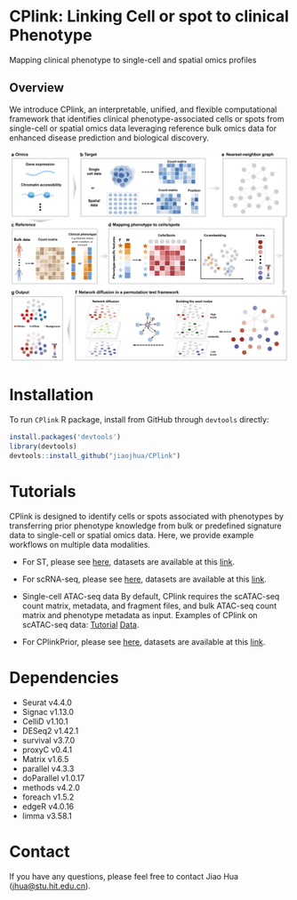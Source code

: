 # CPlink: Linking Cell or spot to clinical Phenotype
Mapping clinical phenotype to single-cell and spatial omics profiles 

## Overview
We introduce CPlink, an interpretable, unified, and flexible computational framework that identifies clinical phenotype-associated cells or spots from single-cell or spatial omics data leveraging reference bulk omics data for enhanced disease prediction and biological discovery.

<p align="center">
<img  src="vignettes/CPlink.jpg" width="800" height=auto > 
</p>

# Installation
To run ``CPlink`` R package, install from GitHub through ``devtools`` directly:
```R
install.packages('devtools')
library(devtools)
devtools::install_github("jiaojhua/CPlink")
```

# Tutorials
CPlink is designed to identify cells or spots associated with phenotypes by transferring prior phenotype knowledge from bulk or predefined signature data to single-cell or spatial omics data. Here, we provide example workflows on multiple data modalities.

* For ST, please see [here](https://github.com/jiaojhua/CPlink/blob/main/vignettes/Tutorial-ST.ipynb), datasets are available at this [link](https://github.com/jiaojhua/CPlink_analysis/tree/main/Testdata/ST).

* For scRNA-seq, please see [here](https://github.com/jiaojhua/CPlink/blob/main/vignettes/Tutorial-scRNA-seq.ipynb), datasets are available at this [link](https://drive.google.com/drive/folders/1cp5thfClw262LneR3bm9jnf8jqIWN-yH?usp=drive_link).

* Single-cell ATAC-seq data
By default, CPlink requires the scATAC-seq count matrix, metadata, and fragment files, and bulk ATAC-seq count matrix and phenotype metadata as input.
Examples of CPlink on scATAC-seq data: [Tutorial](https://github.com/jiaojhua/CPlink/blob/main/vignettes/Tutorial-scATAC-seq.ipynb) [Data](https://drive.google.com/drive/folders/1vM-qbFdxVd2UnX-vnTQwCXOtm6Pz7Z7f?usp=drive_link).

* For CPlinkPrior, please see [here](https://github.com/jiaojhua/CPlink/blob/main/vignettes/Tutorial-CPlinkPrior.ipynb), datasets are available at this [link](https://drive.google.com/drive/folders/117W5neDCXxcnlfKPLeqM8LEWgcdvmVwy?usp=drive_link).

# Dependencies
- Seurat v4.4.0
- Signac v1.13.0
- CelliD v1.10.1
- DESeq2 v1.42.1
- survival v3.7.0
- proxyC v0.4.1
- Matrix v1.6.5
- parallel v4.3.3
- doParallel v1.0.17
- methods v4.2.0
- foreach v1.5.2
- edgeR v4.0.16
- limma v3.58.1

# Contact
If you have any questions, please feel free to contact Jiao Hua (jhua@stu.hit.edu.cn).
